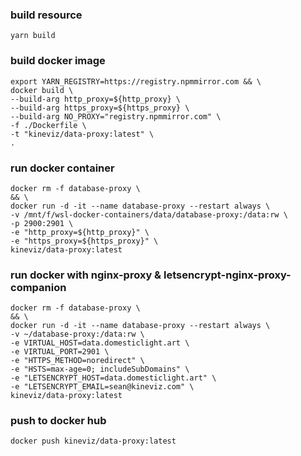 
### build resource

```
yarn build
```

### build docker image

```
export YARN_REGISTRY=https://registry.npmmirror.com && \
docker build \
--build-arg http_proxy=${http_proxy} \
--build-arg https_proxy=${https_proxy} \
--build-arg NO_PROXY="registry.npmmirror.com" \
-f ./Dockerfile \
-t "kineviz/data-proxy:latest" \
.
```

### run docker container

```
docker rm -f database-proxy \
&& \
docker run -d -it --name database-proxy --restart always \
-v /mnt/f/wsl-docker-containers/data/database-proxy:/data:rw \
-p 2900:2901 \
-e "http_proxy=${http_proxy}" \
-e "https_proxy=${https_proxy}" \
kineviz/data-proxy:latest
```

### run docker with nginx-proxy & letsencrypt-nginx-proxy-companion

```
docker rm -f database-proxy \
&& \
docker run -d -it --name database-proxy --restart always \
-v ~/database-proxy:/data:rw \
-e VIRTUAL_HOST=data.domesticlight.art \
-e VIRTUAL_PORT=2901 \
-e "HTTPS_METHOD=noredirect" \
-e "HSTS=max-age=0; includeSubDomains" \
-e "LETSENCRYPT_HOST=data.domesticlight.art" \
-e "LETSENCRYPT_EMAIL=sean@kineviz.com" \
kineviz/data-proxy:latest

```

### push to docker hub

```
docker push kineviz/data-proxy:latest
```